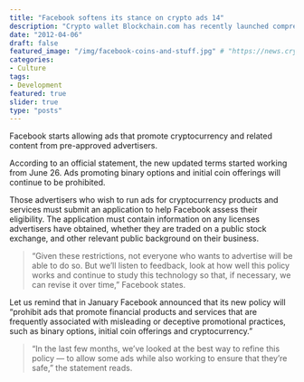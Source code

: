 ```yaml
---
title: "Facebook softens its stance on crypto ads 14"
description: "Crypto wallet Blockchain.com has recently launched comprehensive institutional platform called Blockchain Principal Strategies (BPS)."
date: "2012-04-06"
draft: false
featured_image: "/img/facebook-coins-and-stuff.jpg" # "https://news.cryptos.com/wp-content/uploads/2018/03/United_States_Postal_Service_HQ-910x420.jpg"
categories:
- Culture
tags:
- Development
featured: true
slider: true
type: "posts"
---
```

Facebook starts allowing ads that promote cryptocurrency and related content from pre-approved advertisers.

According to an official statement, the new updated terms started working from June 26. Ads promoting binary options and initial coin offerings will continue to be prohibited.

Those advertisers who wish to run ads for cryptocurrency products and services must submit an application to help Facebook assess their eligibility. The application must contain information on any licenses advertisers have obtained, whether they are traded on a public stock exchange, and other relevant public background on their business.

>“Given these restrictions, not everyone who wants to advertise will be able to do so. But we’ll listen to feedback, look at how well this policy works and continue to study this technology so that, if necessary, we can revise it over time,” Facebook states.

Let us remind that in January Facebook announced that its new policy will “prohibit ads that promote financial products and services that are frequently associated with misleading or deceptive promotional practices, such as binary options, initial coin offerings and cryptocurrency.”

>“In the last few months, we’ve looked at the best way to refine this policy — to allow some ads while also working to ensure that they’re safe,” the statement reads.
